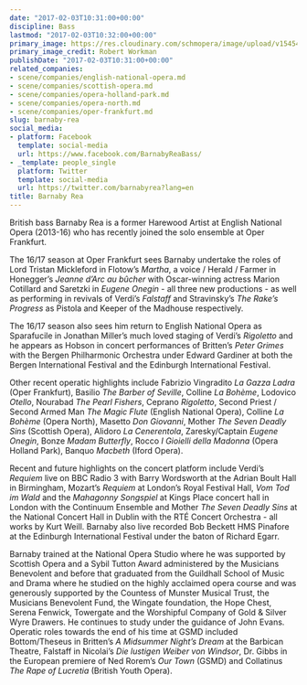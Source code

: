 ```yaml
---
date: "2017-02-03T10:31:00+00:00"
discipline: Bass
lastmod: "2017-02-03T10:32:00+00:00"
primary_image: https://res.cloudinary.com/schmopera/image/upload/v1545409169/media/webhook-uploads/1486117731590/2017-02-03---Barnaby-Rea.jpg.jpg
primary_image_credit: Robert Workman
publishDate: "2017-02-03T10:31:00+00:00"
related_companies:
- scene/companies/english-national-opera.md
- scene/companies/scottish-opera.md
- scene/companies/opera-holland-park.md
- scene/companies/opera-north.md
- scene/companies/oper-frankfurt.md
slug: barnaby-rea
social_media:
- platform: Facebook
  template: social-media
  url: https://www.facebook.com/BarnabyReaBass/
- _template: people_single
  platform: Twitter
  template: social-media
  url: https://twitter.com/barnabyrea?lang=en
title: Barnaby Rea
---
```


British bass Barnaby Rea is a former Harewood Artist at English National Opera (2013-16) who has recently joined the solo ensemble at Oper Frankfurt.

The 16/17 season at Oper Frankfurt sees Barnaby undertake the roles of Lord Tristan Mickleford in Flotow’s *Martha*, a voice / Herald / Farmer in Honegger’s *Jeanne d’Arc au bûcher* with Oscar-winning actress Marion Cotillard and Saretzki in *Eugene Onegin* - all three new productions - as well as performing in revivals of Verdi’s *Falstaff* and Stravinsky’s *The Rake’s Progress* as Pistola and Keeper of the Madhouse respectively.

The 16/17 season also sees him return to English National Opera as Sparafucile in Jonathan Miller’s much loved staging of Verdi’s *Rigoletto* and he appears as Hobson in concert performances of Britten’s *Peter Grimes* with the Bergen Philharmonic Orchestra under Edward Gardiner at both the Bergen International Festival and the Edinburgh International Festival.

Other recent operatic highlights include Fabrizio Vingradito *La Gazza Ladra* (Oper Frankfurt), Basilio *The Barber of Seville*, Colline *La Bohème*, Lodovico *Otello*, Nourabad *The Pearl Fishers*, Ceprano *Rigoletto*, Second Priest / Second Armed Man *The Magic Flute* (English National Opera), Colline *La Bohème* (Opera North), Masetto *Don Giovanni*, Mother *The Seven Deadly Sins* (Scottish Opera), Alidoro *La Cenerentola*, Zaresky/Captain *Eugene Onegin*, Bonze *Madam Butterfly*, Rocco *I Gioielli della Madonna* (Opera Holland Park), Banquo *Macbeth* (Iford Opera).

Recent and future highlights on the concert platform include Verdi’s *Requiem* live on BBC Radio 3 with Barry Wordsworth at the Adrian Boult Hall in Birmingham, Mozart’s *Requiem* at London’s Royal Festival Hall, *Vom Tod im Wald* and the *Mahagonny Songspiel* at Kings Place concert hall in London with the Continuum Ensemble and Mother *The Seven Deadly Sins* at the National Concert Hall in Dublin with the RTÉ Concert Orchestra - all works by Kurt Weill. Barnaby also live recorded Bob Beckett HMS Pinafore at the Edinburgh International Festival under the baton of Richard Egarr.

Barnaby trained at the National Opera Studio where he was supported by Scottish Opera and a Sybil Tutton Award administered by the Musicians Benevolent and before that graduated from the Guildhall School of Music and Drama where he studied on the highly acclaimed opera course and was generously supported by the Countess of Munster Musical Trust, the Musicians Benevolent Fund, the Wingate foundation, the Hope Chest, Serena Fenwick, Towergate and the Worshipful Company of Gold & Silver Wyre Drawers. He continues to study under the guidance of John Evans. Operatic roles towards the end of his time at GSMD included Bottom/Theseus in Britten’s *A Midsummer Night’s Dream* at the Barbican Theatre, Falstaff in Nicolai’s *Die lustigen Weiber von Windsor*, Dr. Gibbs in the European premiere of Ned Rorem’s *Our Town* (GSMD) and Collatinus *The Rape of Lucretia* (British Youth Opera).
